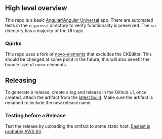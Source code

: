 ## High level overview
This repo is a basic [Angular/Angular Universal](https://angular.io/guide/universal) app.  There are automated tests in the `crypress/` directory to verify functionality is preserved.  The `src` directory has a majority of the UI logic.

### Quirks
This repo uses a fork of [novo-elements](https://github.com/bullhorn/novo-elements) that excludes the CKEditor. This should be changed at some point in the future, this will also benefit the bundle size of novo-elements.

## Releasing
To generate a release, create a tag and release in the Github UI, once created, attach the artifact from the [latest build](https://github.com/bullhorn/career-portal/actions/workflows/main.yaml).  Make sure the artifact is renamed to include the new release name.

### Testing before a Release
Test the release by uploading the artifact to some static host.  [Easiest is probably AWS S3](https://bullhorn.github.io/career-portal/Uploading-to-Amazon-AWS-S3.html).

